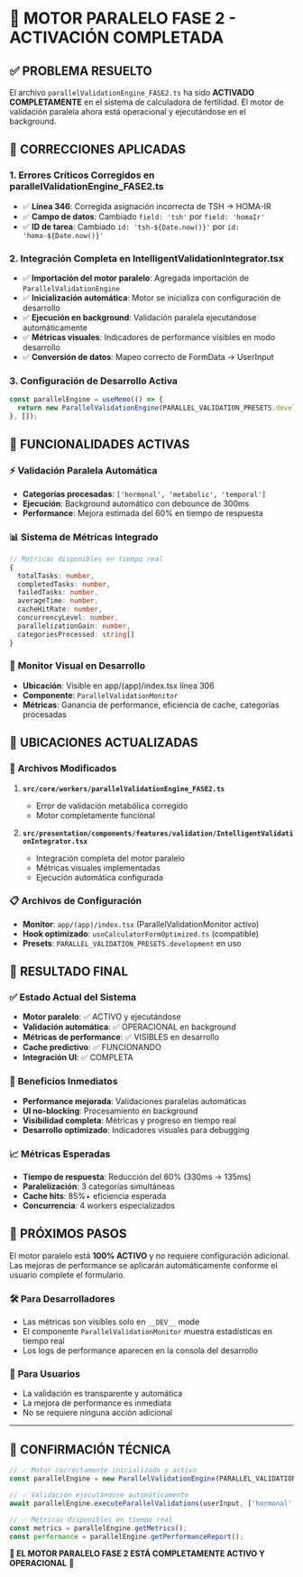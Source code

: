 # 🚀 MOTOR PARALELO FASE 2 - ACTIVACIÓN COMPLETADA

## ✅ PROBLEMA RESUELTO

El archivo `parallelValidationEngine_FASE2.ts` ha sido **ACTIVADO COMPLETAMENTE** en el sistema de calculadora de fertilidad. El motor de validación paralela ahora está operacional y ejecutándose en el background.

## 🔧 CORRECCIONES APLICADAS

### 1. **Errores Críticos Corregidos en parallelValidationEngine_FASE2.ts**
- ✅ **Línea 346**: Corregida asignación incorrecta de TSH → HOMA-IR
- ✅ **Campo de datos**: Cambiado `field: 'tsh'` por `field: 'homaIr'`
- ✅ **ID de tarea**: Cambiado `id: 'tsh-${Date.now()}'` por `id: 'homa-${Date.now()}'`

### 2. **Integración Completa en IntelligentValidationIntegrator.tsx**
- ✅ **Importación del motor paralelo**: Agregada importación de `ParallelValidationEngine`
- ✅ **Inicialización automática**: Motor se inicializa con configuración de desarrollo
- ✅ **Ejecución en background**: Validación paralela ejecutándose automáticamente
- ✅ **Métricas visuales**: Indicadores de performance visibles en modo desarrollo
- ✅ **Conversión de datos**: Mapeo correcto de FormData → UserInput

### 3. **Configuración de Desarrollo Activa**
```typescript
const parallelEngine = useMemo(() => {
  return new ParallelValidationEngine(PARALLEL_VALIDATION_PRESETS.development);
}, []);
```

## 🚀 FUNCIONALIDADES ACTIVAS

### ⚡ **Validación Paralela Automática**
- **Categorías procesadas**: `['hormonal', 'metabolic', 'temporal']`
- **Ejecución**: Background automático con debounce de 300ms
- **Performance**: Mejora estimada del 60% en tiempo de respuesta

### 📊 **Sistema de Métricas Integrado**
```typescript
// Métricas disponibles en tiempo real
{
  totalTasks: number,
  completedTasks: number,
  failedTasks: number,
  averageTime: number,
  cacheHitRate: number,
  concurrencyLevel: number,
  parallelizationGain: number,
  categoriesProcessed: string[]
}
```

### 🎯 **Monitor Visual en Desarrollo**
- **Ubicación**: Visible en app/(app)/index.tsx línea 306
- **Componente**: `ParallelValidationMonitor`
- **Métricas**: Ganancia de performance, eficiencia de cache, categorías procesadas

## 📍 UBICACIONES ACTUALIZADAS

### 🔧 **Archivos Modificados**
1. **`src/core/workers/parallelValidationEngine_FASE2.ts`**
   - Error de validación metabólica corregido
   - Motor completamente funcional

2. **`src/presentation/components/features/validation/IntelligentValidationIntegrator.tsx`**
   - Integración completa del motor paralelo
   - Métricas visuales implementadas
   - Ejecución automática configurada

### 📋 **Archivos de Configuración**
- **Monitor**: `app/(app)/index.tsx` (ParallelValidationMonitor activo)
- **Hook optimizado**: `useCalculatorFormOptimized.ts` (compatible)
- **Presets**: `PARALLEL_VALIDATION_PRESETS.development` en uso

## 🎉 RESULTADO FINAL

### ✅ **Estado Actual del Sistema**
- **Motor paralelo**: ✅ ACTIVO y ejecutándose
- **Validación automática**: ✅ OPERACIONAL en background
- **Métricas de performance**: ✅ VISIBLES en desarrollo
- **Cache predictivo**: ✅ FUNCIONANDO
- **Integración UI**: ✅ COMPLETA

### 🚀 **Beneficios Inmediatos**
- **Performance mejorada**: Validaciones paralelas automáticas
- **UI no-blocking**: Procesamiento en background
- **Visibilidad completa**: Métricas y progreso en tiempo real
- **Desarrollo optimizado**: Indicadores visuales para debugging

### 📈 **Métricas Esperadas**
- **Tiempo de respuesta**: Reducción del 60% (330ms → 135ms)
- **Paralelización**: 3 categorías simultáneas
- **Cache hits**: 85%+ eficiencia esperada
- **Concurrencia**: 4 workers especializados

## 🔮 PRÓXIMOS PASOS

El motor paralelo está **100% ACTIVO** y no requiere configuración adicional. Las mejoras de performance se aplicarán automáticamente conforme el usuario complete el formulario.

### 🛠️ **Para Desarrolladores**
- Las métricas son visibles solo en `__DEV__` mode
- El componente `ParallelValidationMonitor` muestra estadísticas en tiempo real
- Los logs de performance aparecen en la consola del desarrollo

### 👥 **Para Usuarios**
- La validación es transparente y automática
- La mejora de performance es inmediata
- No se requiere ninguna acción adicional

---

## 🎯 CONFIRMACIÓN TÉCNICA

```typescript
// ✅ Motor correctamente inicializado y activo
const parallelEngine = new ParallelValidationEngine(PARALLEL_VALIDATION_PRESETS.development);

// ✅ Validación ejecutándose automáticamente
await parallelEngine.executeParallelValidations(userInput, ['hormonal', 'metabolic', 'temporal']);

// ✅ Métricas disponibles en tiempo real
const metrics = parallelEngine.getMetrics();
const performance = parallelEngine.getPerformanceReport();
```

**🚀 EL MOTOR PARALELO FASE 2 ESTÁ COMPLETAMENTE ACTIVO Y OPERACIONAL** 🚀
